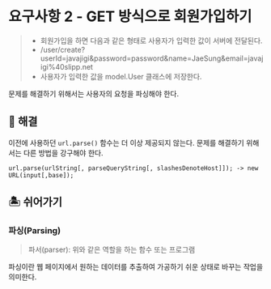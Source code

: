 # 요구사항 2 - GET 방식으로 회원가입하기

> * 회원가입을 하면 다음과 같은 형태로 사용자가 입력한 값이 서버에 전달된다.
> * /user/create?userId=javajigi&password=password&name=JaeSung&email=javajigi%40slipp.net
> * 사용자가 입력한 값을 model.User 클래스에 저장한다.

문제를 해결하기 위해서는 사용자의 요청을 파싱해야 한다.

## 🙂 해결

이전에 사용하던 `url.parse()` 함수는 더 이상 제공되지 않는다. 문제를 해결하기 위해서는 다른 방법을 강구해야 한다.

```
url.parse(urlString[, parseQueryString[, slashesDenoteHost]]); -> new URL(input[,base]); 
```

## 🏝️ 쉬어가기

### 파싱(Parsing)

> 파서(parser): 위와 같은 역할을 하는 함수 또는 프로그램

파싱이란 웹 페이지에서 원하는 데이터를 추출하여 가공하기 쉬운 상태로 바꾸는 작업을 의미한다.

